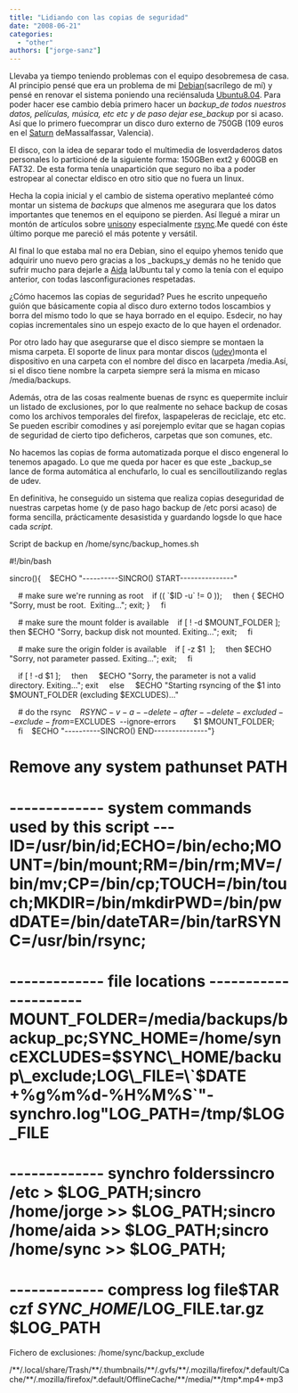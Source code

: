 ```yaml
---
title: "Lidiando con las copias de seguridad"
date: "2008-06-21"
categories: 
  - "other"
authors: ["jorge-sanz"]
---
```


Llevaba ya tiempo teniendo problemas con el equipo desobremesa de casa. Al principio pensé que era un problema de mi [Debian](http://www.debian.org/index.es.html)(sacrílego de mí) y pensé en renovar el sistema poniendo una reciénsaluda [Ubuntu8.04](http://www.ubuntu.com/products/WhatIsUbuntu/desktopedition). Para poder hacer ese cambio debía primero hacer un _backup_de todos nuestros datos, películas, música, etc etc y de paso dejar ese_backup_ por si acaso. Así que lo primero fuecomprar un disco duro externo de 750GB (109 euros en el [Saturn](http://www.saturn.es) deMassalfassar, Valencia).

El disco, con la idea de separar todo el multimedia de losverdaderos datos personales lo particioné de la siguiente forma: 150GBen ext2 y 600GB en FAT32. De esta forma tenía unapartición que seguro no iba a poder estropear al conectar eldisco en otro sitio que no fuera un linux.

Hecha la copia inicial y el cambio de sistema operativo meplanteé cómo montar un sistema de _backups_ que almenos me asegurara que los datos importantes que tenemos en el equipono se pierden. Así llegué a mirar un montón de artículos sobre [unison](http://www.cis.upenn.edu/%7Ebcpierce/unison/)y especialmente [rsync](http://samba.anu.edu.au/rsync/).Me quedé con éste último porque me pareció el más potente y versátil.

Al final lo que estaba mal no era Debian, sino el equipo yhemos tenido que adquirir uno nuevo pero gracias a los _backups_y demás no he tenido que sufrir mucho para dejarle a [Aida](http://aidaivars.wordpress.com/) laUbuntu tal y como la tenía con el equipo anterior, con todas lasconfiguraciones respetadas.

¿Cómo hacemos las copias de seguridad? Pues he escrito unpequeño guión que básicamente copia al disco duro externo todos loscambios y borra del mismo todo lo que se haya borrado en el equipo. Esdecir, no hay copias incrementales sino un espejo exacto de lo que hayen el ordenador.

Por otro lado hay que asegurarse que el disco siempre se montaen la misma carpeta. El soporte de linux para montar discos ([udev](http://www.kernel.org/pub/linux/utils/kernel/hotplug/udev.html))monta el dispositivo en una carpeta con el nombre del disco en lacarpeta /media.Así, si el disco tiene nombre la carpeta siempre será la misma en micaso /media/backups.

Además, otra de las cosas realmente buenas de rsync es quepermite incluir un listado de exclusiones, por lo que realmente no sehace backup de cosas como los archivos temporales del firefox, laspapeleras de reciclaje, etc etc. Se pueden escribir comodines y así porejemplo evitar que se hagan copias de seguridad de cierto tipo deficheros, carpetas que son comunes, etc.

No hacemos las copias de forma automatizada porque el disco engeneral lo tenemos apagado. Lo que me queda por hacer es que este _backup_se lance de forma automática al enchufarlo, lo cual es sencilloutilizando reglas de udev.

En definitiva, he conseguido un sistema que realiza copias deseguridad de nuestras carpetas home (y de paso hago backup de /etc porsi acaso) de forma sencilla, prácticamente desasistida y guardando logsde lo que hace cada _script_.

Script de backup en /home/sync/backup\_homes.sh

#!/bin/bash

sincro(){    $ECHO "----------SINCRO() START---------------"

    # make sure we're running as root    if (( \`$ID -u\` != 0 ));     then { $ECHO "Sorry, must be root.  Exiting..."; exit; }     fi

    # make sure the mount folder is available    if \[ ! -d $MOUNT\_FOLDER \];     then $ECHO "Sorry, backup disk not mounted. Exiting..."; exit;     fi

    # make sure the origin folder is available    if \[ -z $1  \];     then $ECHO "Sorry, not parameter passed. Exiting..."; exit;     fi

    if \[ ! -d $1 \];     then     $ECHO "Sorry, the parameter is not a valid directory. Exiting..."; exit     else     $ECHO "Starting rsyncing of the $1 into $MOUNT\_FOLDER (excluding $EXCLUDES)..."

    # do the rsync    $RSYNC        -v -a --delete-after --delete-excluded        --exclude-from=$EXCLUDES  --ignore-errors        $1 $MOUNT\_FOLDER;        fi    $ECHO "----------SINCRO() END---------------"}

# Remove any system pathunset PATH

# ------------- system commands used by this script ---ID=/usr/bin/id;ECHO=/bin/echo;MOUNT=/bin/mount;RM=/bin/rm;MV=/bin/mv;CP=/bin/cp;TOUCH=/bin/touch;MKDIR=/bin/mkdirPWD=/bin/pwdDATE=/bin/dateTAR=/bin/tarRSYNC=/usr/bin/rsync;

# ------------- file locations ---------------------MOUNT\_FOLDER=/media/backups/backup\_pc;SYNC\_HOME=/home/syncEXCLUDES=$SYNC\_HOME/backup\_exclude;LOG\_FILE=\`$DATE +%g%m%d-%H%M%S\`"-synchro.log"LOG\_PATH=/tmp/$LOG\_FILE

# ------------- synchro folderssincro /etc > $LOG\_PATH;sincro /home/jorge >> $LOG\_PATH;sincro /home/aida >> $LOG\_PATH;sincro /home/sync >> $LOG\_PATH;

# ------------- compress log file$TAR czf $SYNC\_HOME/$LOG\_FILE.tar.gz $LOG\_PATH

Fichero de exclusiones: /home/sync/backup\_exclude

/\*\*/.local/share/Trash/\*\*/.thumbnails/\*\*/.gvfs/\*\*/.mozilla/firefox/\*.default/Cache/\*\*/.mozilla/firefox/\*.default/OfflineCache/\*\*/media/\*\*/tmp\*.mp4\*·mp3
